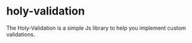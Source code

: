 # holy-validation
The Holy-Validation is a simple Js library to help you implement custom validations.
